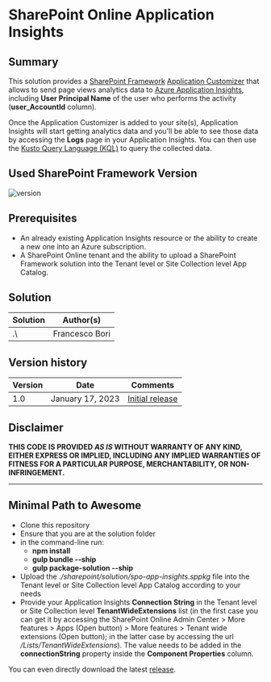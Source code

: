 # SharePoint Online Application Insights

## Summary

This solution provides a [SharePoint Framework](https://aka.ms/spfx) [Application Customizer](https://learn.microsoft.com/en-us/sharepoint/dev/spfx/extensions/get-started/build-a-hello-world-extension) that allows to send page views analytics data to [Azure Application Insights](https://learn.microsoft.com/en-us/azure/azure-monitor/app/app-insights-overview), including **User Principal Name** of the user who performs the activity (**user_AccountId** column).

Once the Application Customizer is added to your site(s), Application Insights will start getting analytics data and you'll be able to see those data by accessing the **Logs** page in your Application Insights.
You can then use the [Kusto Query Language (KQL)](https://learn.microsoft.com/en-us/azure/data-explorer/kusto/query/) to query the collected data.

## Used SharePoint Framework Version

![version](https://img.shields.io/badge/version-1.16.1-green.svg)

## Prerequisites

- An already existing Application Insights resource or the ability to create a new one into an Azure subscription.
- A SharePoint Online tenant and the ability to upload a SharePoint Framework solution into the Tenant level or Site Collection level App Catalog.

## Solution

| Solution    | Author(s)                                               |
| ----------- | ------------------------------------------------------- |
| .\ | Francesco Bori |

## Version history

| Version | Date             | Comments        |
| ------- | ---------------- | --------------- |
| 1.0     | January 17, 2023 | [Initial release](../../releases/tag/v1.0.0.1) |

## Disclaimer

**THIS CODE IS PROVIDED _AS IS_ WITHOUT WARRANTY OF ANY KIND, EITHER EXPRESS OR IMPLIED, INCLUDING ANY IMPLIED WARRANTIES OF FITNESS FOR A PARTICULAR PURPOSE, MERCHANTABILITY, OR NON-INFRINGEMENT.**

---

## Minimal Path to Awesome

- Clone this repository
- Ensure that you are at the solution folder
- in the command-line run:
  - **npm install**
  - **gulp bundle --ship**
  - **gulp package-solution --ship**
- Upload the _./sharepoint/solution/spo-app-insights.sppkg_ file into the Tenant level or Site Collection level App Catalog according to your needs
- Provide your Application Insights **Connection String** in the Tenant level or Site Collection level **TenantWideExtensions** list (in the first case you can get it by accessing the SharePoint Online Admin Center > More features > Apps (Open button) > More features > Tenant wide extensions (Open button); in the latter case by accessing the url _<yourSiteUrl>/Lists/TenantWideExtensions_). The value needs to be added in the **connectionString** property inside the **Component Properties** column.

You can even directly download the latest [release](../../releases).
